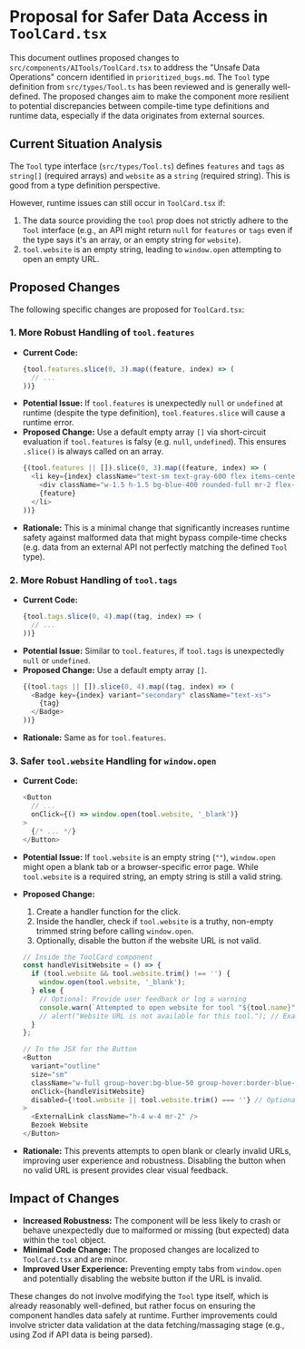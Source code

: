# Proposal for Safer Data Access in `ToolCard.tsx`

This document outlines proposed changes to `src/components/AITools/ToolCard.tsx` to address the "Unsafe Data Operations" concern identified in `prioritized_bugs.md`. The `Tool` type definition from `src/types/Tool.ts` has been reviewed and is generally well-defined. The proposed changes aim to make the component more resilient to potential discrepancies between compile-time type definitions and runtime data, especially if the data originates from external sources.

## Current Situation Analysis

The `Tool` type interface (`src/types/Tool.ts`) defines `features` and `tags` as `string[]` (required arrays) and `website` as a `string` (required string). This is good from a type definition perspective.

However, runtime issues can still occur in `ToolCard.tsx` if:
1.  The data source providing the `tool` prop does not strictly adhere to the `Tool` interface (e.g., an API might return `null` for `features` or `tags` even if the type says it's an array, or an empty string for `website`).
2.  `tool.website` is an empty string, leading to `window.open` attempting to open an empty URL.

## Proposed Changes

The following specific changes are proposed for `ToolCard.tsx`:

### 1. More Robust Handling of `tool.features`

*   **Current Code:**
    ```typescript
    {tool.features.slice(0, 3).map((feature, index) => (
      // ...
    ))}
    ```
*   **Potential Issue:** If `tool.features` is unexpectedly `null` or `undefined` at runtime (despite the type definition), `tool.features.slice` will cause a runtime error.
*   **Proposed Change:** Use a default empty array `[]` via short-circuit evaluation if `tool.features` is falsy (e.g. `null`, `undefined`). This ensures `.slice()` is always called on an array.
    ```typescript
    {(tool.features || []).slice(0, 3).map((feature, index) => (
      <li key={index} className="text-sm text-gray-600 flex items-center">
        <div className="w-1.5 h-1.5 bg-blue-400 rounded-full mr-2 flex-shrink-0"></div>
        {feature}
      </li>
    ))}
    ```
*   **Rationale:** This is a minimal change that significantly increases runtime safety against malformed data that might bypass compile-time checks (e.g. data from an external API not perfectly matching the defined `Tool` type).

### 2. More Robust Handling of `tool.tags`

*   **Current Code:**
    ```typescript
    {tool.tags.slice(0, 4).map((tag, index) => (
      // ...
    ))}
    ```
*   **Potential Issue:** Similar to `tool.features`, if `tool.tags` is unexpectedly `null` or `undefined`.
*   **Proposed Change:** Use a default empty array `[]`.
    ```typescript
    {(tool.tags || []).slice(0, 4).map((tag, index) => (
      <Badge key={index} variant="secondary" className="text-xs">
        {tag}
      </Badge>
    ))}
    ```
*   **Rationale:** Same as for `tool.features`.

### 3. Safer `tool.website` Handling for `window.open`

*   **Current Code:**
    ```typescript
    <Button
      // ...
      onClick={() => window.open(tool.website, '_blank')}
    >
      {/* ... */}
    </Button>
    ```
*   **Potential Issue:** If `tool.website` is an empty string (`""`), `window.open` might open a blank tab or a browser-specific error page. While `tool.website` is a required string, an empty string is still a valid string.
*   **Proposed Change:**
    1.  Create a handler function for the click.
    2.  Inside the handler, check if `tool.website` is a truthy, non-empty trimmed string before calling `window.open`.
    3.  Optionally, disable the button if the website URL is not valid.

    ```typescript
    // Inside the ToolCard component
    const handleVisitWebsite = () => {
      if (tool.website && tool.website.trim() !== '') {
        window.open(tool.website, '_blank');
      } else {
        // Optional: Provide user feedback or log a warning
        console.warn(`Attempted to open website for tool "${tool.name}", but URL is missing or empty.`);
        // alert("Website URL is not available for this tool."); // Example user feedback
      }
    };

    // In the JSX for the Button
    <Button
      variant="outline"
      size="sm"
      className="w-full group-hover:bg-blue-50 group-hover:border-blue-300"
      onClick={handleVisitWebsite}
      disabled={!tool.website || tool.website.trim() === ''} // Optionally disable
    >
      <ExternalLink className="h-4 w-4 mr-2" />
      Bezoek Website
    </Button>
    ```
*   **Rationale:** This prevents attempts to open blank or clearly invalid URLs, improving user experience and robustness. Disabling the button when no valid URL is present provides clear visual feedback.

## Impact of Changes
*   **Increased Robustness:** The component will be less likely to crash or behave unexpectedly due to malformed or missing (but expected) data within the `tool` object.
*   **Minimal Code Change:** The proposed changes are localized to `ToolCard.tsx` and are minor.
*   **Improved User Experience:** Preventing empty tabs from `window.open` and potentially disabling the website button if the URL is invalid.

These changes do not involve modifying the `Tool` type itself, which is already reasonably well-defined, but rather focus on ensuring the component handles data safely at runtime. Further improvements could involve stricter data validation at the data fetching/massaging stage (e.g., using Zod if API data is being parsed).
